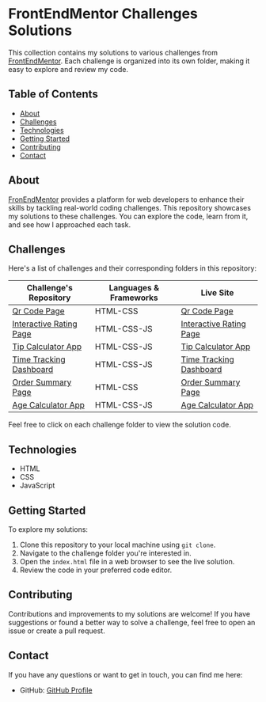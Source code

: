 # FrontEndMentor Challenges Solutions

This collection contains my solutions to various challenges from [FrontEndMentor](https://www.frontendmentor.io/). Each challenge is organized into its own folder, making it easy to explore and review my code.


## Table of Contents

- [About](#about)
- [Challenges](#challenges)
- [Technologies](#technologies)
- [Getting Started](#getting-started)
- [Contributing](#contributing)
- [Contact](#Contact)

## About

[FronEndMentor](https://www.frontendmentor.io/) provides a platform for web developers to enhance their skills by tackling real-world coding challenges. This repository showcases my solutions to these challenges. You can explore the code, learn from it, and see how I approached each task.

## Challenges

Here's a list of challenges and their corresponding folders in this repository:

| Challenge's Repository | Languages & Frameworks | Live Site |
|---|---|---|
| [Qr Code Page](https://github.com/xCordeva/FrontEndMentor-Challenges/tree/main/qr-code-page) | HTML-CSS | [Qr Code Page](https://xcordeva.github.io/FrontEndMentor-Challenges/qr-code-page/) |
| [Interactive Rating Page](https://github.com/xCordeva/FrontEndMentor-Challenges/tree/main/interactive-rating-page) | HTML-CSS-JS | [Interactive Rating Page](https://xcordeva.github.io/FrontEndMentor-Challenges/interactive-rating-page/) |
| [Tip Calculator App](https://github.com/xCordeva/FrontEndMentor-Challenges/tree/main/tip-calculator-app) | HTML-CSS-JS | [Tip Calculator App](https://xcordeva.github.io/FrontEndMentor-Challenges/tip-calculator-app/) |
| [Time Tracking Dashboard](https://github.com/xCordeva/FrontEndMentor-Challenges/tree/main/Time-Tracking-Dashboard) | HTML-CSS-JS | [Time Tracking Dashboard](https://xcordeva.github.io/FrontEndMentor-Challenges/Time-Tracking-Dashboard/) |
| [Order Summary Page](https://github.com/xCordeva/FrontEndMentor-Challenges/tree/main/Order-Summary-Page) | HTML-CSS | [Order Summary Page](https://xcordeva.github.io/FrontEndMentor-Challenges/Order-Summary-Page/) |
| [Age Calculator App](https://github.com/xCordeva/FrontEndMentor-Challenges/tree/main/age-calculator-app) | HTML-CSS-JS | [Age Calculator App](https://xcordeva.github.io/FrontEndMentor-Challenges/age-calculator-app/) |

Feel free to click on each challenge folder to view the solution code.

## Technologies

- HTML
- CSS
- JavaScript


## Getting Started

To explore my solutions:
1. Clone this repository to your local machine using `git clone`.
2. Navigate to the challenge folder you're interested in.
3. Open the `index.html` file in a web browser to see the live solution.
4. Review the code in your preferred code editor.


## Contributing

Contributions and improvements to my solutions are welcome! If you have suggestions or found a better way to solve a challenge, feel free to open an issue or create a pull request.


## Contact

If you have any questions or want to get in touch, you can find me here:

- GitHub: [GitHub Profile](https://github.com/xCordeva)

